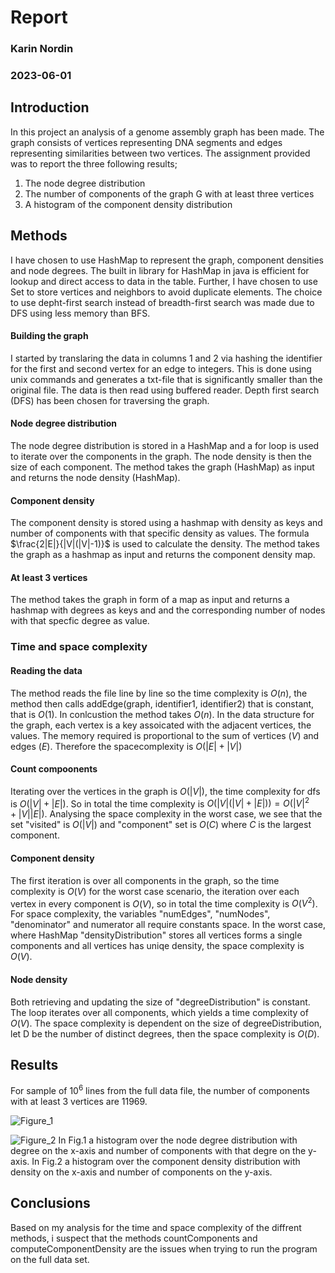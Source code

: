 
# Report
### Karin Nordin
### 2023-06-01

## Introduction
In this project an analysis of a genome assembly graph has been made. The graph consists of vertices representing DNA segments and edges representing similarities between two vertices. The assignment provided was to report the three following results;

1. The node degree distribution 
2. The number of components of the graph G with at least three vertices 
3. A histogram of the component density distribution

## Methods
I have chosen to use HashMap to represent the graph, component densities and node degrees. The built in library for HashMap in java is efficient for lookup and direct access to data in the table. Further, I have chosen to use Set<Integer> to store vertices and neighbors to avoid duplicate elements. The choice to use depht-first search instead of breadth-first search was made due to DFS using less memory than BFS. 

#### Building the graph

I started by translaring the data in columns 1 and 2 via hashing the identifier for the first and second vertex for an edge to integers. This is done using unix commands and generates a txt-file that is significantly smaller than the original file. The data is then read using buffered reader. Depth first search (DFS) has been chosen for traversing the graph.

#### Node degree distribution

The node degree distribution is stored in a HashMap and a for loop is used to iterate over the components in the graph. The node density is then the size of each component. The method takes the graph (HashMap) as input and returns the node density (HashMap).

#### Component density

The component density is stored using a hashmap with density as keys and number of components with that specific density as values. The formula $\frac{2|E|}{|V|(|V|-1)}$ is used to calculate the density. The method takes the graph as a hashmap as input and returns the component density map.

#### At least 3 vertices

The method takes the graph in form of a map as input and returns a hashmap with degrees as keys and and the corresponding number of nodes with that specfic degree as value. 

### Time and space complexity

#### Reading the data

The method reads the file line by line so the time complexity is $O(n)$, the method then calls addEdge(graph, identifier1, identifier2) that is constant, that is $O(1)$. In conlcustion the method takes $O(n)$. In the data structure for the graph, each vertex is a key assoicated with the adjacent vertices, the values. The memory required is proportional to the sum of vertices ($V$) and edges ($E$). Therefore the spacecomplexity is $O(|E|+|V|)$ 


#### Count compoonents

Iterating over the vertices in the graph is $O(|V|)$, the time complexity for dfs is $O(|V|+|E|)$. So in total the time complexity is $O(|V|(|V|+|E|))=O(|V|^2+|V||E|)$. Analysing the space complexity in the worst case, we see that the set "visited" is $O(|V|)$ and "component" set is $O(C)$ where $C$ is the largest component.  

#### Component density

The first iteration is over all components in the graph, so the time complexity is $O(V)$ for the worst case scenario, the iteration over each vertex in every component is $O(V)$, so in total the time complexity is $O(V^2)$. For space complexity, the variables "numEdges", "numNodes", "denominator" and numerator all require constants space. In the worst case, where HashMap "densityDistribution" stores all vertices forms a single components and all vertices has uniqe density, the space complexity is $O(V)$. 

#### Node density

Both retrieving and updating the size of "degreeDistribution" is constant. The loop iterates over all components, which yields a time complexity of $O(V)$. The space complexity is dependent on the size of degreeDistribution, let D be the number of distinct degrees, then the space complexity is $O(D)$.

## Results 

For sample of $10^6$ lines from the full data file, the number of components with at least 3 vertices are 11969. 

![Figure_1](https://github.com/supergurkan/Project_DA3018/assets/133381081/4c3479bf-a620-488a-b5a7-80a365e58955)

![Figure_2](https://github.com/supergurkan/Project_DA3018/assets/133381081/2fcd0685-0194-4652-854a-c0a3e28530ec)
In Fig.1 a histogram over the node degree distribution with degree on the x-axis and number of components with that degre on the y-axis. 
In Fig.2 a histogram over the component density distribution with density on the x-axis and number of components on the y-axis. 

## Conclusions

Based on my analysis for the time and space complexity of the diffrent methods, i suspect that the methods countComponents and computeComponentDensity are the issues when trying to run the program on the full data set. 
